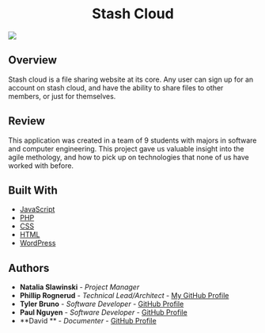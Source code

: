 <h1 align="center"><strong>Stash Cloud</strong></h1>

<img src="https://github.com/philliprognerud/Stash-Cloud-WebApp/blob/master/image/CazimWSVSD.gif" align="center" >

<h2>Overview</h2>

Stash cloud is a file sharing website at its core. Any user can sign up for an account on stash cloud, and have the ability to share files to other members, or just for themselves.

<h2>Review</h2>
This application was created in a team of 9 students with majors in software and computer engineering. This project gave us valuable insight into the agile methology, and how to pick up on technologies that none of us have worked with before.


## Built With

* [JavaScript](http://es6-features.org/#Constants)
* [PHP](https://facebook.github.io/react/)
* [CSS](http://redux.js.org/)
* [HTML](https://github.com/borisyankov/react-sparklines)
* [WordPress](https://developers.google.com/maps/)


## Authors

* **Natalia Slawinski** - *Project Manager* 
* **Phillip Rognerud** - *Technical Lead/Architect* - [My GitHub Profile](https://github.com/philliprognerud)
* **Tyler Bruno** - *Software Developer* - [GitHub Profile](https://github.com/tybruo)
* **Paul Nguyen** - *Software Developer* - [GitHub Profile](https://github.com/paul1409)
* **David ** - *Documenter* - [GitHub Profile](https://github.com/22dab95)

